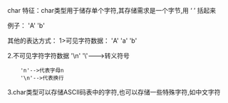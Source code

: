 char 特征：char类型用于储存单个字符,其存储需求是一个字节,用 ‘ ’ 括起来

例子：
        'A'  'b'

其他的表达方式：
		1>可见字符数据：
						'A' 'a'  'b'

2.不可见字符字符数据
	'\\n'
	'\\'--->转义符号

		'n'-->代表字母n
		'\n'-->代表换行

3.char类型可以存储ASCII码表中的字符,也可以存储一些特殊字符,如中文字符
	 